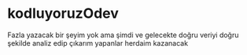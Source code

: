 # kodluyoruzOdev
Fazla yazacak bir şeyim yok ama şimdi ve gelecekte doğru veriyi doğru şekilde analiz edip çıkarım yapanlar herdaim kazanacak
